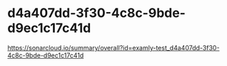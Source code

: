 # d4a407dd-3f30-4c8c-9bde-d9ec1c17c41d
https://sonarcloud.io/summary/overall?id=examly-test_d4a407dd-3f30-4c8c-9bde-d9ec1c17c41d
